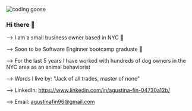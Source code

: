![coding goose](https://i.imgur.com/qqgeSCZ.gifv)


### Hi there 👋

--> I am a small business owner based in NYC 🍎


--> Soon to be Software Enginner bootcamp graduate 👾


--> For the last 5 years I have worked with hundreds of dog owners in the NYC area as an animal behaviorist 


--> Words I live by: "Jack of all trades, master of none" 


--> LinkedIn: https://www.linkedin.com/in/agustina-fin-04730a12b/


--> Email: agustinafin96@gmail.com
